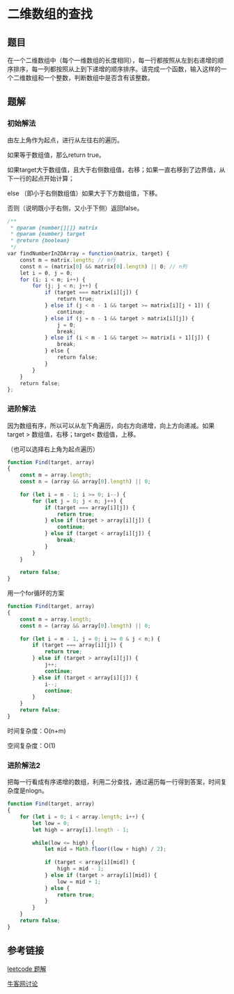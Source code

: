 # 二维数组的查找

## 题目

在一个二维数组中（每个一维数组的长度相同），每一行都按照从左到右递增的顺序排序，每一列都按照从上到下递增的顺序排序。请完成一个函数，输入这样的一个二维数组和一个整数，判断数组中是否含有该整数。

## 题解

### 初始解法

由左上角作为起点，进行从左往右的遍历。

如果等于数组值，那么return true。

如果target大于数组值，且大于右侧数组值，右移；如果一直右移到了边界值，从下一行的起点开始计算；

else （即小于右侧数组值）如果大于下方数组值，下移。

否则（说明既小于右侧，又小于下侧）返回false。

```js
/**
 * @param {number[][]} matrix
 * @param {number} target
 * @return {boolean}
 */
var findNumberIn2DArray = function(matrix, target) {
    const m = matrix.length; // m行
    const n = (matrix[0] && matrix[0].length) || 0; // n列
    let i = 0, j = 0;
    for (i; i < m; i++) {
        for (j; j < n; j++) {
            if (target === matrix[i][j]) {
                return true;
            } else if (j < n - 1 && target >= matrix[i][j + 1]) {
                continue;
            } else if (j = n - 1 && target > matrix[i][j]) {
                j = 0;
                break;
            } else if (i < m - 1 && target >= matrix[i + 1][j]) {
                break;
            } else {
                return false;
            }
        }
    }
    return false;
};
```

### 进阶解法

因为数组有序，所以可以从左下角遍历，向右方向递增，向上方向递减。如果target > 数组值，右移；target< 数组值，上移。

（也可以选择右上角为起点遍历）

```js
function Find(target, array)
{
    const m = array.length;
    const n = (array && array[0].length) || 0;
    
    for (let i = m - 1; i >= 0; i--) {
        for (let j = 0; j < n; j++) {
            if (target === array[i][j]) {
                return true;
            } else if (target > array[i][j]) {
                continue;
            } else if (target < array[i][j]) {
                break;
            }
        }
    }
    
    return false;
}
```

用一个for循环的方案

```js
function Find(target, array)
{
    const m = array.length;
    const n = (array && array[0].length) || 0;
    
    for (let i = m - 1, j = 0; i >= 0 & j < n;) {
        if (target === array[i][j]) {
            return true;
        } else if (target > array[i][j]) {
            j++;
            continue;
        } else if (target < array[i][j]) {
            i--;
            continue;
        }
    }
    return false;
}
```

时间复杂度：O(n+m)

空间复杂度：O(1)

### 进阶解法2

把每一行看成有序递增的数组，利用二分查找，通过遍历每一行得到答案，时间复杂度是nlogn。

```js
function Find(target, array)
{
    for (let i = 0; i < array.length; i++) {
        let low = 0;
        let high = array[i].length - 1;
        
        while(low <= high) {
            let mid = Math.floor((low + high) / 2);
            
            if (target < array[i][mid]) {
                high = mid - 1;
            } else if (target > array[i][mid]) {
                low = mid + 1;
            } else {
                return true;
            }
        }
    }
    return false;
}
```



## 参考链接

[leetcode 题解](https://leetcode-cn.com/problems/search-a-2d-matrix-ii/solution/sou-suo-er-wei-ju-zhen-ii-by-leetcode-2/)

[牛客网讨论](https://www.nowcoder.com/questionTerminal/abc3fe2ce8e146608e868a70efebf62e)

